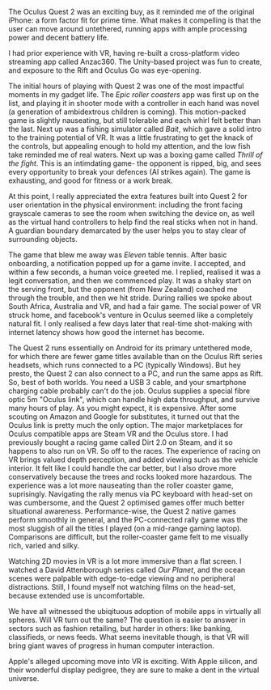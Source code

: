 The Oculus Quest 2 was an exciting buy, as it reminded me of the original iPhone: a form factor fit for prime time. What makes it compelling is that the user can move around untethered, running apps with ample processing power and decent battery life.

I had prior experience with VR, having re-built a cross-platform video streaming app called Anzac360. The Unity-based project was fun to create, and exposure to the Rift and Oculus Go was eye-opening. 

The initial hours of playing with Quest 2 was one of the most impactful moments in my gadget life. The *Epic roller coasters* app was first up on the list, and playing it in shooter mode with a controller in each hand was novel (a generation of ambidextrous children is coming). This motion-packed game is slightly nauseating, but still tolerable and each whirl felt better than the last.  Next up was a fishing simulator called *Bait*, which gave a solid intro to the training potential of VR. It was a little frustrating to get the knack of the controls, but appealing enough to hold my attention, and the low fish take reminded me of real waters. Next up was a boxing game called *Thrill of the fight*. This is an intimdating game- the opponent is ripped, big, and sees every opportunity to break your defences (AI strikes again). The game is exhausting, and good for fitness or a work break.

At this point, I really appreciated the extra features built into Quest 2 for user orientation in the physical environment: including the front facing grayscale cameras to see the room when switching the device on, as well as the virtual hand controllers to help find the real sticks when not in hand. A guardian boundary demarcated by the user helps you to stay clear of surrounding objects.

The game that blew me away was *Eleven* table tennis. After basic onboarding, a notification popped up for a game invite. I accepted, and within a few seconds, a human voice greeted me. I replied, realised it was a legit conversation, and then we commenced play. It was a shaky start on the serving front, but the opponent (from New Zealand) coached me through the trouble, and then we hit stride. During rallies we spoke about South Africa, Australia and VR, and had a fair game. The social power of VR struck home, and facebook's venture in Oculus seemed like a completely natural fit. I only realised a few days later that real-time shot-making with internet latency shows how good the internet has become.

The Quest 2 runs essentially on Android for its primary untethered mode, for which there are fewer game titles available than on the Oculus Rift series headsets, which runs connected to a PC (typically Windows). But hey presto, the Quest 2 can also connect to a PC, and run the same apps as Rift. So, best of both worlds. You need a USB 3 cable, and your smartphone charging cable probably can't do the job. Oculus supplies a special fibre optic 5m "Oculus link", which can handle high data throughput, and survive many hours of play. As you might expect, it is expensive. After some scouting on Amazon and Google for substitutes, it turned out that the Oculus link is pretty much the only option. The major marketplaces for Oculus compatible apps are Steam VR and the Oculus store. I had previously bought a racing game called Dirt 2.0 on Steam, and it so happens to also run on VR. So off to the races. The experience of racing on VR brings valued depth perception, and added viewing such as the vehicle interior. It felt like I could handle the car better, but I also drove more conservatively because the trees and rocks looked more hazardous. The experience was a lot more nauseating than the roller coaster game, suprisingly. Navigating the rally menus via PC keyboard with head-set on was cumbersome, and the Quest 2 optimised games offer much better situational awareness. Performance-wise, the Quest 2 native games perform smoothly in general, and the PC-connected rally game was the most sluggish of all the titles I played (on a mid-range gaming laptop). Comparisons are difficult, but the roller-coaster game felt to me visually rich, varied and silky.

Watching 2D movies in VR is a lot more immersive than a flat screen. I watched a David Attenborough series called *Our Planet*, and the ocean scenes were palpable with edge-to-edge viewing and no peripheral distractions. Still, I found myself not watching films on the head-set, because extended use is uncomfortable.

We have all witnessed the ubiqituous adoption of mobile apps in virtually all spheres. Will VR turn out the same? The question is easier to answer in sectors such as fashion retailing, but harder in others: like banking, classifieds, or news feeds. What seems inevitable though, is that VR will bring giant waves of progress in human computer interaction.

Apple's alleged upcoming move into VR is exciting. With Apple silicon, and their wonderful display pedigree, they are sure to make a dent in the virtual universe. 
